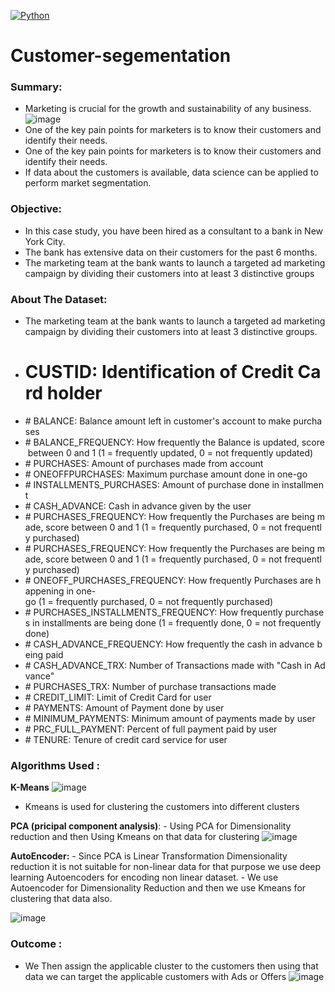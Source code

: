 [![Python](https://img.shields.io/badge/Python-%20-blue)](www.python.org)
# Customer-segementation
### Summary:
  - Marketing is crucial for the growth and sustainability of any business.
   ![image](https://user-images.githubusercontent.com/46964929/180448058-ff020344-4aed-47f3-bcab-2ba678162b0f.png)
  - One of the key pain points for marketers is to know their customers and identify their needs.
  -  One of the key pain points for marketers is to know their customers and identify their needs.
  -  If data about the customers is available, data science can be applied to perform market segmentation. 
### Objective:
  -  In this case study, you have been hired as a consultant to a bank in New York City. 
  -  The bank has extensive data on their customers for the past 6 months. 
  -  The marketing team at the bank wants to launch a targeted ad marketing campaign by dividing their customers into at least 3 distinctive groups
### About The Dataset:
  - The marketing team at the bank wants to launch a targeted ad marketing campaign by dividing their customers into at least 3 distinctive groups.  
  - # CUSTID: Identification of Credit Card holder 
  - # BALANCE: Balance amount left in customer's account to make purchases
  - # BALANCE_FREQUENCY: How frequently the Balance is updated, score between 0 and 1 (1 = frequently updated, 0 = not frequently updated)
  - # PURCHASES: Amount of purchases made from account
  - # ONEOFFPURCHASES: Maximum purchase amount done in one-go
  - # INSTALLMENTS_PURCHASES: Amount of purchase done in installment
  - # CASH_ADVANCE: Cash in advance given by the user
  - # PURCHASES_FREQUENCY: How frequently the Purchases are being made, score between 0 and 1 (1 = frequently purchased, 0 = not frequently purchased)
  - # PURCHASES_FREQUENCY: How frequently the Purchases are being made, score between 0 and 1 (1 = frequently purchased, 0 = not frequently purchased)
  - # ONEOFF_PURCHASES_FREQUENCY: How frequently Purchases are happening in one-go (1 = frequently purchased, 0 = not frequently purchased)
  - # PURCHASES_INSTALLMENTS_FREQUENCY: How frequently purchases in installments are being done (1 = frequently done, 0 = not frequently done)
  - # CASH_ADVANCE_FREQUENCY: How frequently the cash in advance being paid
  - # CASH_ADVANCE_TRX: Number of Transactions made with "Cash in Advance"
  - # PURCHASES_TRX: Number of purchase transactions made
  - # CREDIT_LIMIT: Limit of Credit Card for user
  - # PAYMENTS: Amount of Payment done by user
  - # MINIMUM_PAYMENTS: Minimum amount of payments made by user  
  - # PRC_FULL_PAYMENT: Percent of full payment paid by user
  - # TENURE: Tenure of credit card service for user
### Algorithms Used :
  **K-Means**
    ![image](https://user-images.githubusercontent.com/46964929/180452560-39a513f2-92c1-467e-bd81-b05796f71ea7.png)
   - Kmeans is used for clustering the customers into different clusters

  **PCA (pricipal component analysis)**:
    - Using PCA for Dimensionality reduction and then Using Kmeans on that data for clustering
     ![image](https://user-images.githubusercontent.com/46964929/180451445-cbf88934-d0aa-4223-a6d4-5ea0dd859e49.png)

   **AutoEncoder:**
    - Since PCA is Linear Transformation Dimensionality reduction it is not suitable for non-linear data for that purpose we use deep learning Autoencoders for encoding non linear dataset.
    - We use Autoencoder for Dimensionality Reduction and then we use Kmeans for clustering that data also.
    
   ![image](https://user-images.githubusercontent.com/46964929/180451736-cb53e57f-0a62-4522-b640-9f581064fc9b.png)
### Outcome :
   - We Then assign the applicable cluster to the customers then using that data we can target the applicable customers with Ads or Offers
    ![image](https://user-images.githubusercontent.com/46964929/180451829-0d7d3db7-e154-46f9-bf5e-0225238a839d.png)




